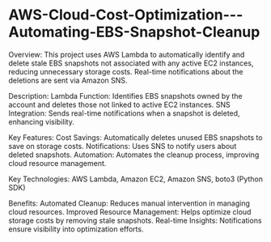 # AWS-Cloud-Cost-Optimization---Automating-EBS-Snapshot-Cleanup
Overview:
This project uses AWS Lambda to automatically identify and delete stale EBS snapshots not associated with any active EC2 instances, reducing unnecessary storage costs. Real-time notifications about the deletions are sent via Amazon SNS.

Description:
Lambda Function: Identifies EBS snapshots owned by the account and deletes those not linked to active EC2 instances.
SNS Integration: Sends real-time notifications when a snapshot is deleted, enhancing visibility.



Key Features:
Cost Savings: Automatically deletes unused EBS snapshots to save on storage costs.
Notifications: Uses SNS to notify users about deleted snapshots.
Automation: Automates the cleanup process, improving cloud resource management.



Key Technologies:
AWS Lambda, Amazon EC2, Amazon SNS, boto3 (Python SDK)



Benefits:
Automated Cleanup: Reduces manual intervention in managing cloud resources.
Improved Resource Management: Helps optimize cloud storage costs by removing stale snapshots.
Real-time Insights: Notifications ensure visibility into optimization efforts.
